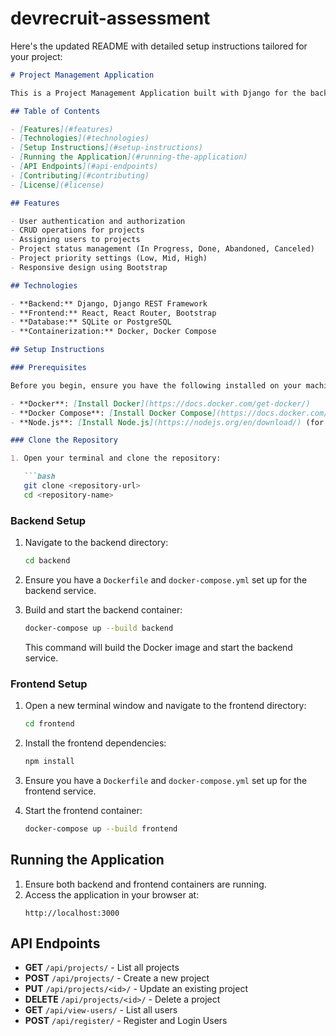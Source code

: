 # devrecruit-assessment

Here's the updated README with detailed setup instructions tailored for your project:

```markdown
# Project Management Application

This is a Project Management Application built with Django for the backend and React for the frontend. The application allows users to manage projects with features like status management, priority settings, and user assignments.

## Table of Contents

- [Features](#features)
- [Technologies](#technologies)
- [Setup Instructions](#setup-instructions)
- [Running the Application](#running-the-application)
- [API Endpoints](#api-endpoints)
- [Contributing](#contributing)
- [License](#license)

## Features

- User authentication and authorization
- CRUD operations for projects
- Assigning users to projects
- Project status management (In Progress, Done, Abandoned, Canceled)
- Project priority settings (Low, Mid, High)
- Responsive design using Bootstrap

## Technologies

- **Backend:** Django, Django REST Framework
- **Frontend:** React, React Router, Bootstrap
- **Database:** SQLite or PostgreSQL
- **Containerization:** Docker, Docker Compose

## Setup Instructions

### Prerequisites

Before you begin, ensure you have the following installed on your machine:

- **Docker**: [Install Docker](https://docs.docker.com/get-docker/)
- **Docker Compose**: [Install Docker Compose](https://docs.docker.com/compose/install/)
- **Node.js**: [Install Node.js](https://nodejs.org/en/download/) (for local development, if needed)

### Clone the Repository

1. Open your terminal and clone the repository:

   ```bash
   git clone <repository-url>
   cd <repository-name>
   ```

### Backend Setup

1. Navigate to the backend directory:

   ```bash
   cd backend
   ```

2. Ensure you have a `Dockerfile` and `docker-compose.yml` set up for the backend service.

3. Build and start the backend container:

   ```bash
   docker-compose up --build backend
   ```

   This command will build the Docker image and start the backend service.


### Frontend Setup

1. Open a new terminal window and navigate to the frontend directory:

   ```bash
   cd frontend
   ```

2. Install the frontend dependencies:

   ```bash
   npm install
   ```

4. Ensure you have a `Dockerfile` and `docker-compose.yml` set up for the frontend service.

5. Start the frontend container:

   ```bash
   docker-compose up --build frontend
   ```

## Running the Application

1. Ensure both backend and frontend containers are running.
2. Access the application in your browser at:
   ```
   http://localhost:3000
   ```

## API Endpoints

- **GET** `/api/projects/` - List all projects
- **POST** `/api/projects/` - Create a new project
- **PUT** `/api/projects/<id>/` - Update an existing project
- **DELETE** `/api/projects/<id>/` - Delete a project
- **GET** `/api/view-users/` - List all users
- **POST** `/api/register/` - Register and Login Users


